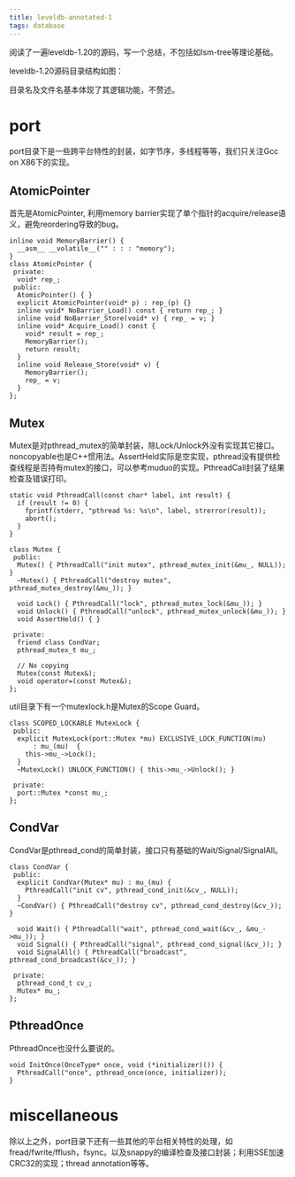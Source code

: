 ```yaml
---
title: leveldb-annotated-1
tags: database
---
```


阅读了一遍leveldb-1.20的源码，写一个总结，不包括如lsm-tree等理论基础。

leveldb-1.20源码目录结构如图：

目录名及文件名基本体现了其逻辑功能，不赘述。

# port

port目录下是一些跨平台特性的封装，如字节序，多线程等等，我们只关注Gcc on X86下的实现。

## AtomicPointer

首先是AtomicPointer, 利用memory barrier实现了单个指针的acquire/release语义，避免reordering导致的bug。

```
inline void MemoryBarrier() {
  __asm__ __volatile__("" : : : "memory");
}
class AtomicPointer {
 private:
  void* rep_;
 public:
  AtomicPointer() { }
  explicit AtomicPointer(void* p) : rep_(p) {}
  inline void* NoBarrier_Load() const { return rep_; }
  inline void NoBarrier_Store(void* v) { rep_ = v; }
  inline void* Acquire_Load() const {
    void* result = rep_;
    MemoryBarrier();
    return result;
  }
  inline void Release_Store(void* v) {
    MemoryBarrier();
    rep_ = v;
  }
};
```

## Mutex

Mutex是对pthread_mutex的简单封装，除Lock/Unlock外没有实现其它接口。noncopyable也是C++惯用法。AssertHeld实际是空实现，pthread没有提供检查线程是否持有mutex的接口，可以参考muduo的实现。PthreadCall封装了结果检查及错误打印。

```
static void PthreadCall(const char* label, int result) {
  if (result != 0) {
    fprintf(stderr, "pthread %s: %s\n", label, strerror(result));
    abort();
  }
}

class Mutex {
 public:
  Mutex() { PthreadCall("init mutex", pthread_mutex_init(&mu_, NULL)); }
  ~Mutex() { PthreadCall("destroy mutex", pthread_mutex_destroy(&mu_)); }

  void Lock() { PthreadCall("lock", pthread_mutex_lock(&mu_)); }
  void Unlock() { PthreadCall("unlock", pthread_mutex_unlock(&mu_)); }
  void AssertHeld() { }

 private:
  friend class CondVar;
  pthread_mutex_t mu_;

  // No copying
  Mutex(const Mutex&);
  void operator=(const Mutex&);
};
```

util目录下有一个mutexlock.h是Mutex的Scope Guard。

```
class SCOPED_LOCKABLE MutexLock {
 public:
  explicit MutexLock(port::Mutex *mu) EXCLUSIVE_LOCK_FUNCTION(mu)
      : mu_(mu)  {
    this->mu_->Lock();
  }
  ~MutexLock() UNLOCK_FUNCTION() { this->mu_->Unlock(); }

 private:
  port::Mutex *const mu_;
};
```

## CondVar

CondVar是pthread_cond的简单封装，接口只有基础的Wait/Signal/SignalAll。

```
class CondVar {
 public:
  explicit CondVar(Mutex* mu) : mu_(mu) {
    PthreadCall("init cv", pthread_cond_init(&cv_, NULL));
  }
  ~CondVar() { PthreadCall("destroy cv", pthread_cond_destroy(&cv_)); }

  void Wait() { PthreadCall("wait", pthread_cond_wait(&cv_, &mu_->mu_)); }
  void Signal() { PthreadCall("signal", pthread_cond_signal(&cv_)); }
  void SignalAll() { PthreadCall("broadcast", pthread_cond_broadcast(&cv_)); }

 private:
  pthread_cond_t cv_;
  Mutex* mu_;
};
```

## PthreadOnce

PthreadOnce也没什么要说的。

```
void InitOnce(OnceType* once, void (*initializer)()) {
  PthreadCall("once", pthread_once(once, initializer));
}
```

# miscellaneous

除以上之外，port目录下还有一些其他的平台相关特性的处理，如fread/fwrite/fflush，fsync。以及snappy的编译检查及接口封装；利用SSE加速CRC32的实现；thread annotation等等。
